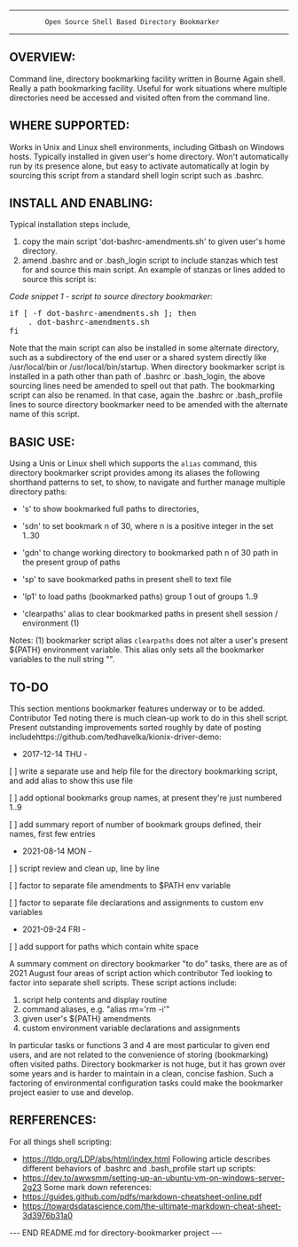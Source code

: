 ------------------------------------------------------------------------
             Open Source Shell Based Directory Bookmarker
------------------------------------------------------------------------

## OVERVIEW:
Command line, directory bookmarking facility written in Bourne Again shell.  Really a path bookmarking facility.  Useful for work situations where multiple directories need be accessed and visited often from the command line.


## WHERE SUPPORTED:
Works in Unix and Linux shell environments, including Gitbash on Windows hosts.  Typically installed in given user's home directory.  Won't automatically run by its presence alone, but easy to activate automatically at login by sourcing this script from a standard shell login script such as .bashrc.


## INSTALL AND ENABLING:
Typical installation steps include,
1.  copy the main script 'dot-bashrc-amendments.sh' to given user's home directory.
2.  amend .bashrc and or .bash_login script to include stanzas which test for and source this main script.
An example of stanzas or lines added to source this script is:

<i>Code snippet 1 - script to source directory bookmarker:</i>
<pre>
if [ -f dot-bashrc-amendments.sh ]; then
    . dot-bashrc-amendments.sh
fi
</pre>

Note that the main script can also be installed in some alternate directory, such as a subdirectory of the end user or a shared system directly like /usr/local/bin or /usr/local/bin/startup.  When directory bookmarker script is installed in a path other than path of .bashrc or .bash_login, the above sourcing lines need be amended to spell out that path.  The bookmarking script can also be renamed.  In that case, again the .bashrc or .bash_profile lines to source directory bookmarker need to be amended with the alternate name of this script.


## BASIC USE:
Using a Unis or Linux shell which supports the `alias` command, this directory bookmarker script provides among its aliases the following shorthand patterns to set, to show, to navigate and further manage multiple directory paths:

*  's'           to show bookmarked full paths to directories,
*  'sdn'         to set bookmark n of 30, where n is a positive integer in the set 1..30
*  'gdn'         to change working directory to bookmarked path n of 30 path in the present group of paths
*  'sp'          to save bookmarked paths in present shell to text file

*  'lp1'         to load paths (bookmarked paths) group 1 out of groups 1..9
*  'clearpaths'  alias to clear bookmarked paths in present shell session / environment (1)

Notes:
(1)  bookmarker script alias `clearpaths` does not alter a user's present ${PATH} environment variable.  This alias only sets all the bookmarker variables to the null string "".


## TO-DO
This section mentions bookmarker features underway or to be added.  Contributor Ted noting there is much clean-up work to do in this shell script.  Present outstanding improvements sorted roughly by date of posting includehttps://github.com/tedhavelka/kionix-driver-demo:

- 2017-12-14 THU -

[ ]  write a separate use and help file for the directory bookmarking script,
     and add alias to show this use file

[ ]  add optional bookmarks group names, at present they're just numbered 1..9

[ ]  add summary report of number of bookmark groups defined, their names, first few entries


- 2021-08-14 MON -

[ ]  script review and clean up, line by line

[ ]  factor to separate file amendments to $PATH env variable

[ ]  factor to separate file declarations and assignments to custom env variables


- 2021-09-24 FRI -

[ ]  add support for paths which contain white space


A summary comment on directory bookmarker "to do" tasks, there are as of 2021 August four areas of script action which contributor Ted looking to factor into separate shell scripts.  These script actions include:

1.  script help contents and display routine
2.  command aliases, e.g. "alias rm='rm -i'"
3.  given user's ${PATH} amendments
4.  custom environment variable declarations and assignments

In particular tasks or functions 3 and 4 are most particular to given end users, and are not related to the convenience of storing (bookmarking) often visited paths.  Directory bookmarker is not huge, but it has grown over some years and is harder to maintain in a clean, concise fashion.  Such a factoring of environmental configuration tasks could make the bookmarker project easier to use and develop.


## RERFERENCES:
For all things shell scripting:
*  https://tldp.org/LDP/abs/html/index.html
Following article describes different behaviors of .bashrc and .bash_profile start up scripts:
*  https://dev.to/awwsmm/setting-up-an-ubuntu-vm-on-windows-server-2g23
Some mark down references:
*  https://guides.github.com/pdfs/markdown-cheatsheet-online.pdf
*  https://towardsdatascience.com/the-ultimate-markdown-cheat-sheet-3d3976b31a0
     
     
--- END README.md for directory-bookmarker project ---
